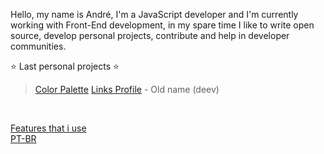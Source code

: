 Hello, my name is André, I'm a JavaScript developer and I'm currently working with Front-End development, in my spare time I like to write open source, develop personal projects, contribute and help in developer communities.

⭐ Last personal projects ⭐  <br/> 
> [Color Palette](https://palettes.andev.gq) 
> [Links Profile](https://links.andev.gq/andremalveira) - Old name (deev)
<br/>

[Features that i use](features-that-i-use.md)<br/>
[PT-BR](pt-br/)<br/>
